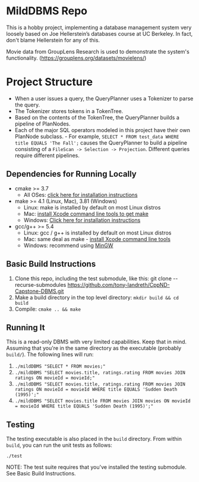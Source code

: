 # MildDBMS Repo

This is a hobby project, implementing a database management system very loosely based on Joe Hellerstein’s databases course at UC Berkeley. In fact, don't blame Hellerstein for any of this.

Movie data from GroupLens Research is used to demonstrate the system's functionality. (https://grouplens.org/datasets/movielens/)

# Project Structure  

- When a user issues a query, the QueryPlanner uses a Tokenizer to parse the query.  
- The Tokenizer stores tokens in a TokenTree.  
- Based on the contents of the TokenTree, the QueryPlanner builds a pipeline of PlanNodes.  
- Each of the major SQL operators modeled in this project have their own PlanNode subclass.  - For example, `SELECT * FROM test_data WHERE title EQUALS 'The Fall';` causes the QueryPlanner
  to build a pipeline consisting of a `FileScan -> Selection -> Projection`. Different queries require different pipelines.  

## Dependencies for Running Locally
* cmake >= 3.7
  * All OSes: [click here for installation instructions](https://cmake.org/install/)
* make >= 4.1 (Linux, Mac), 3.81 (Windows)
  * Linux: make is installed by default on most Linux distros
  * Mac: [install Xcode command line tools to get make](https://developer.apple.com/xcode/features/)
  * Windows: [Click here for installation instructions](http://gnuwin32.sourceforge.net/packages/make.htm)
* gcc/g++ >= 5.4
  * Linux: gcc / g++ is installed by default on most Linux distros
  * Mac: same deal as make - [install Xcode command line tools](https://developer.apple.com/xcode/features/)
  * Windows: recommend using [MinGW](http://www.mingw.org/)


## Basic Build Instructions

1. Clone this repo, including the test submodule, like this: git clone --recurse-submodules https://github.com/tony-landreth/CppND-Capstone-DBMS.git
2. Make a build directory in the top level directory: `mkdir build && cd build`  
3. Compile: `cmake .. && make`

## Running It
This is a read-only DBMS with very limited capabilities. Keep that in mind.
Assuming that you're in the same directory as the executable (probably `build/`). The following lines will run:
1. `./mildDBMS "SELECT * FROM movies;"`  
2. `./mildDBMS "SELECT movies.title, ratings.rating FROM movies JOIN ratings ON movieId = movieId;"`  
3. `./mildDBMS "SELECT movies.title, ratings.rating FROM movies JOIN ratings ON movieId = movieId WHERE title EQUALS 'Sudden Death (1995)';"`  
4. `./mildDBMS "SELECT movies.title FROM movies JOIN movies ON movieId = movieId WHERE title EQUALS 'Sudden Death (1995)';"`  

## Testing

The testing executable is also placed in the `build` directory. From within `build`, you can run the unit tests as follows:
```
./test
```
NOTE: The test suite requires that you've installed the testing submodule. See Basic Build Instructions.
